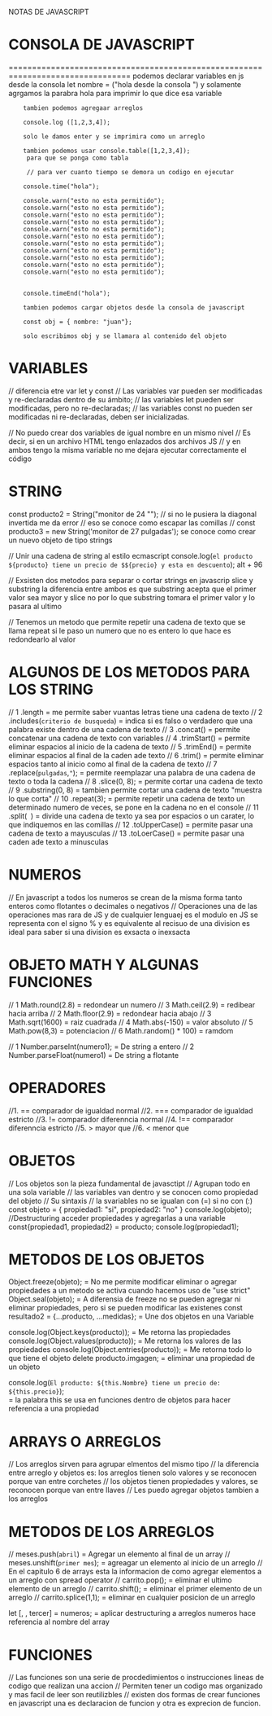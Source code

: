 NOTAS DE JAVASCRIPT 


   # CONSOLA DE JAVASCRIPT
================================================================================
podemos declarar variables en js desde la consola
        let nombre = ("hola desde la consola ") 
        y solamente agrgamos la parabra hola para imprimir lo que dice esa variable 

        tambien podemos agregaar arreglos 

        console.log ([1,2,3,4]); 

        solo le damos enter y se imprimira como un arreglo 
         
        tambien podemos usar console.table([1,2,3,4]); 
         para que se ponga como tabla

         // para ver cuanto tiempo se demora un codigo en ejecutar 

        console.time("hola");

        console.warn("esto no esta permitido");
        console.warn("esto no esta permitido");
        console.warn("esto no esta permitido");
        console.warn("esto no esta permitido");
        console.warn("esto no esta permitido");
        console.warn("esto no esta permitido");
        console.warn("esto no esta permitido");
        console.warn("esto no esta permitido");
        console.warn("esto no esta permitido");
        console.warn("esto no esta permitido");
        console.warn("esto no esta permitido");
 

        console.timeEnd("hola"); 

        tambien podemos cargar objetos desde la consola de javascript 

        const obj = { nombre: "juan"};

        solo escribimos obj y se llamara al contenido del objeto


   VARIABLES 
================================================================================
// diferencia etre var let y const
// Las variables var pueden ser modificadas y re-declaradas dentro de su ámbito;
// las variables let pueden ser modificadas, pero no re-declaradas;
// las variables const no pueden ser modificadas ni re-declaradas, deben ser inicializadas. 

// No puedo crear dos variables de igual nombre en un mismo nivel 
// Es decir, si en un archivo HTML tengo enlazados dos archivos JS
// y en ambos tengo la misma variable no me dejara ejecutar correctamente el código 



   STRING
================================================================================
const producto2 = String("monitor de 24 \"");
// si no le pusiera la diagonal invertida me da error 
// eso se conoce como escapar las comillas
// const producto3 = new String('monitor de 27 pulgadas');
   se conoce como crear un nuevo objeto de tipo strings

// Unir una cadena de string al estilo ecmascript
   console.log(`el producto ${producto} tiene un precio de $${precio} y esta en descuento`);  alt + 96

// Exsisten dos metodos para separar o cortar strings en javascrip 
   slice y substring la diferencia entre ambos es que substring acepta que el primer valor sea mayor y slice no 
   por lo que substring tomara el primer valor y lo pasara al ultimo 

// Tenemos un metodo que permite repetir una cadena de texto que se llama repeat
   si le paso un numero que no es entero lo que hace es redondearlo al valor


 ALGUNOS DE LOS METODOS PARA LOS STRING
 ======================================
 // 1 .length         = me permite saber vuantas letras tiene una cadena de texto
 // 2 .includes(`criterio de busqueda`) = indica si es falso o verdadero que una palabra existe dentro de una cadena de texto
 // 3 .concat()       = permite concatenar una cadena de texto con variables
 // 4 .trimStart()    = permite eliminar espacios al inicio de la cadena de texto
 // 5 .trimEnd()      = permite eliminar espacios al final de la caden ade texto
 // 6 .trim()         = permite eliminar espacios tanto al inicio como al final de la cadena de texto
 // 7 .replace(`pulgadas`,`"`);       = permite reemplazar una palabra de una cadena de texto o toda la cadena
 // 8 .slice(0, 8);   = permite cortar una cadena de texto
 // 9 .substring(0, 8)  = tambien permite cortar una cadena de texto "muestra lo que corta"
 // 10 .repeat(3);    = permite repetir una cadena de texto un determinado numero de veces, se pone en la cadena no en el console
 // 11 .split(` `)    = divide una cadena de texto ya sea por espacios o un carater, lo que indiquemos en las comillas
 // 12 .toUpperCase() = permite pasar una cadena de texto a mayusculas
 // 13 .toLoerCase()  = permite pasar una caden ade texto a minusculas

 NUMEROS
 ================================================================================
 // En javascript a todos los numeros se crean de la misma forma tanto enteros como flotantes o decimales
    o negativos
 // Operaciones una de las operaciones mas rara de JS y de cualquier lenguaej es el modulo 
    en JS se representa con el signo %   y es equivalente al recisuo de una division es ideal para saber si una division 
    es exsacta o inexsacta

 OBJETO MATH Y ALGUNAS FUNCIONES
 ================================
 // 1 Math.round(2.8)   = redondear un numero
 // 3 Math.ceil(2.9)    = redibear hacia arriba
 // 2 Math.floor(2.9)   = redondear hacia abajo
 // 3 Math.sqrt(1600)   = raiz cuadrada
 // 4 Math.abs(-150)    = valor absoluto
 // 5 Math.pow(8,3)     = potenciacion
 // 6 Math.random() * 100) = ramdom 
 
 <!-- =================PASAR DE STRING A NUMEROS================= -->
 // 1 Number.parseInt(numero1);    = De string a entero
 // 2 Number.parseFloat(numero1)  = De string a flotante 

 OPERADORES
 ================================================================================
 //1. ==  comparador de igualdad normal
 //2. ===  comparador de igualdad estricto
 //3. !=  comparador diferenncia normal
 //4. !==  comparador diferenncia estricto
 //5. >    mayor que
 //6. <    menor que 

 OBJETOS
 ================================================================================
 // Los objetos son la pieza fundamental de javasctipt 
 // Agrupan todo en una sola variable 
 // las variables van dentro y se conocen como propiedad del objeto 
 // Su sintaxis
 // la svariables no se igualan con (=) si no con (:)
  const objeto = {
    propiedad1: "si",
    propiedad2: "no"
  }
  console.log(objeto);
  //Destructuring acceder propiedades y agregarlas a una variable
    const{propiedad1, propiedad2} = producto;
    console.log(propiedad1);

 METODOS DE LOS OBJETOS
 ========================
 
 Object.freeze(objeto);    = No me permite modificar eliminar o agregar propiedades a un metodo se activa cuando hacemos uso de "use strict"
 Object.seal(objeto);      = A diferensia de freeze no se pueden agregar ni eliminar propiedades, pero si se pueden modificar las existenes
 const resultado2 = {...producto, ...medidas}; = Une dos objetos en una Variable

 console.log(Object.keys(producto));     = Me retorna las propiedades
 console.log(Object.values(producto));   = Me retorna los valores de las propiedades
 console.log(Object.entries(producto));  = Me retorna todo lo que tiene el objeto
 delete producto.imgagen;                = eliminar una propiedad de un objeto

 console.log(`El producto: ${this.Nombre} tiene un precio de: ${this.precio}`);   
 = la palabra this se usa en funciones dentro de objetos para hacer referencia a una propiedad 



 ARRAYS O ARREGLOS
 ==========================================
 // Los arreglos sirven para agrupar elmentos del mismo tipo
 // la diferencia entre arreglo y objetos es: los arreglos tienen solo valores y se reconocen porque van entre corchetes
 // los objetos tienen propiedades y valores, se reconocen porque van entre llaves
 // Les puedo agregar objetos tambien a los arreglos

 METODOS DE LOS ARREGLOS 
 =========================

 // meses.push(`abril`) = Agregar un elemento al final de un array
 // meses.unshift(`primer mes`); = agreagar un elemento al inicio de un arreglo 
 // En el capitulo 6 de arrays esta la informacion de como agregar elementos a un arreglo con spread operator
 // carrito.pop();            =  eliminar el ultimo elemento de un arreglo
 // carrito.shift();           =  eliminar el primer elemento de un arreglo
 // carrito.splice(1,1);        = eliminar en cualquier posicion de un arreglo

 let [, , tercer] = numeros;    = aplicar destructuring a arreglos numeros hace referencia al nombre del array

 FUNCIONES 
 =====================
 // Las funciones  son una serie de procdedimientos o instrucciones  lineas de codigo que realizan una accion 
 // Permiten tener un codigo mas organizado y mas facil de leer son reutilizbles
 // existen dos formas de crear funciones en javascript una es declaracion de funcion y otra es exprecion de funcion.
